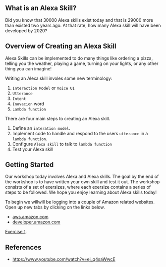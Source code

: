 ## What is an Alexa Skill?

Did you know that 30000 Alexa skills exist today and that is 29000 more than existed two years ago. At that rate, how many Alexa skill will have been developed by 2020?



## Overview of Creating an Alexa Skill
Alexa Skills can be implemented to do many things like ordering a pizza, telling you the weather, playing a game, turning on your lights, or any other thing you can imagine!

Writing an Alexa skill involes some new terminology:
1. `Interaction Model` or `Voice UI`
2. `Utterance`
3. `Intent`
4. `Inovacion` word
5. `Lambda function`


There are four main steps to creating an Alexa skill.
1. Define an `interation model`.
2. Implement code to handle and respond to the users `utterance` in a `lambda function`.
3. Configure `Alexa skill` to talk to `lambda function`
4. Test your Alexa skill

## Getting Started

Our workshop today involves Alexa and Alexa skills. The goal by the end of the workshop is to have written your own skill and test it out.
The workshop consists of a set of exersizes, where each exersize contains a series of steps to be followed. We hope you enjoy learning about Alexa skills today!

To begin we willwill be logging into a couple of Amazon related websites. Open up new tabs by clicking on the links below.
- [aws.amazon.com](https://aws.amazon.com)
- [developer.amazon.com](http://developer.amazon.com)


[Exercise 1](ex/ex1.md).


## References
* https://www.youtube.com/watch?v=ei_q4saWwcE
